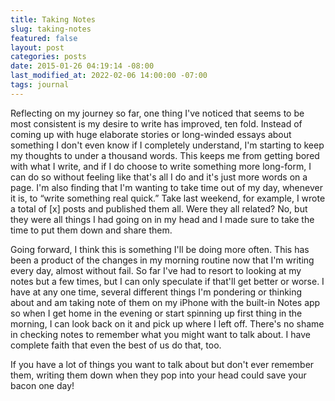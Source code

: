 ```yaml
---
title: Taking Notes
slug: taking-notes
featured: false
layout: post
categories: posts
date: 2015-01-26 04:19:14 -08:00
last_modified_at: 2022-02-06 14:00:00 -07:00
tags: journal
---
```


Reflecting on my journey so far, one thing I've noticed that seems to be most consistent is my desire to write has improved, ten fold. Instead of coming up with huge elaborate stories or long-winded essays about something I don't even know if I completely understand, I'm starting to keep my thoughts to under a thousand words. This keeps me from getting bored with what I write, and if I do choose to write something more long-form, I can do so without feeling like that's all I do and it's just more words on a page. I'm also finding that I'm wanting to take time out of my day, whenever it is, to “write something real quick.” Take last weekend, for example, I wrote a total of [x] posts and published them all. Were they all related? No, but they were all things I had going on in my head and I made sure to take the time to put them down and share them.

Going forward, I think this is something I'll be doing more often. This has been a product of the changes in my morning routine now that I'm writing every day, almost without fail. So far I've had to resort to looking at my notes but a few times, but I can only speculate if that'll get better or worse. I have at any one time, several different things I'm pondering or thinking about and am taking note of them on my iPhone with the built-in Notes app so when I get home in the evening or start spinning up first thing in the morning, I can look back on it and pick up where I left off. There's no shame in checking notes to remember what you might want to talk about. I have complete faith that even the best of us do that, too.

If you have a lot of things you want to talk about but don't ever remember them, writing them down when they pop into your head could save your bacon one day!

